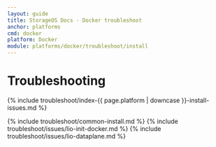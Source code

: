 ```yaml
---
layout: guide
title: StorageOS Docs - Docker troubleshoot
anchor: platforms
cmd: docker
platform: Docker
module: platforms/docker/troubleshoot/install
---
```


# Troubleshooting

{% include troubleshoot/index-{{ page.platform | downcase  }}-install-issues.md %}

{% include troubleshoot/common-install.md %}
{% include troubleshoot/issues/lio-init-docker.md %}
{% include troubleshoot/issues/lio-dataplane.md %}
